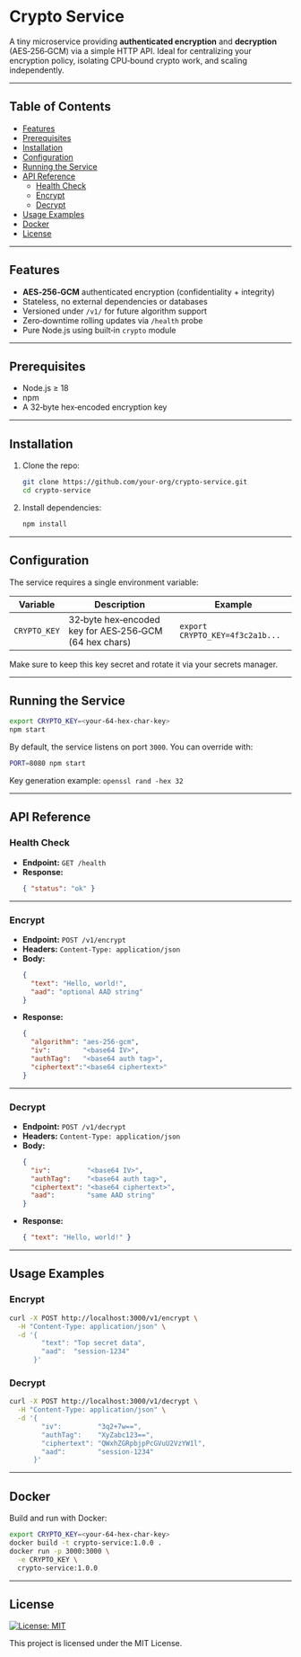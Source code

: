 # Crypto Service

A tiny microservice providing **authenticated encryption** and **decryption** (AES‑256‑GCM) via a simple HTTP API. Ideal for centralizing your encryption policy, isolating CPU‑bound crypto work, and scaling independently.

---

## Table of Contents

- [Features](#features)  
- [Prerequisites](#prerequisites)  
- [Installation](#installation)  
- [Configuration](#configuration)  
- [Running the Service](#running-the-service)  
- [API Reference](#api-reference)  
  - [Health Check](#health-check)  
  - [Encrypt](#encrypt)  
  - [Decrypt](#decrypt)  
- [Usage Examples](#usage-examples)  
- [Docker](#docker)  
- [License](#license)  

---

## Features

- **AES‑256‑GCM** authenticated encryption (confidentiality + integrity)  
- Stateless, no external dependencies or databases  
- Versioned under `/v1/` for future algorithm support  
- Zero‑downtime rolling updates via `/health` probe  
- Pure Node.js using built‑in `crypto` module  

---

## Prerequisites

- Node.js ≥ 18  
- npm 
- A 32‑byte hex‑encoded encryption key  

---

## Installation

1. Clone the repo:
   ```bash
   git clone https://github.com/your-org/crypto-service.git
   cd crypto-service
   ```
2. Install dependencies:
   ```bash
   npm install
   ```

---

## Configuration

The service requires a single environment variable:

| Variable     | Description                                    | Example                                 |
|--------------|------------------------------------------------|-----------------------------------------|
| `CRYPTO_KEY` | 32‑byte hex‑encoded key for AES‑256‑GCM (64 hex chars) | `export CRYPTO_KEY=4f3c2a1b...` |

Make sure to keep this key secret and rotate it via your secrets manager.

---

## Running the Service

```bash
export CRYPTO_KEY=<your-64-hex-char-key>
npm start
```

By default, the service listens on port `3000`. You can override with:

```bash
PORT=8080 npm start
```

Key generation example: `openssl rand -hex 32`


---

## API Reference

### Health Check

- **Endpoint:** `GET /health`  
- **Response:**
  ```json
  { "status": "ok" }
  ```

---

### Encrypt

- **Endpoint:** `POST /v1/encrypt`  
- **Headers:** `Content-Type: application/json`  
- **Body:**
  ```json
  {
    "text": "Hello, world!",
    "aad": "optional AAD string"
  }
  ```
- **Response:**
  ```json
  {
    "algorithm": "aes-256-gcm",
    "iv":        "<base64 IV>",
    "authTag":   "<base64 auth tag>",
    "ciphertext":"<base64 ciphertext>"
  }
  ```

---

### Decrypt

- **Endpoint:** `POST /v1/decrypt`  
- **Headers:** `Content-Type: application/json`  
- **Body:**
  ```json
  {
    "iv":         "<base64 IV>",
    "authTag":    "<base64 auth tag>",
    "ciphertext": "<base64 ciphertext>",
    "aad":        "same AAD string"
  }
  ```
- **Response:**
  ```json
  { "text": "Hello, world!" }
  ```

---

## Usage Examples

### Encrypt

```bash
curl -X POST http://localhost:3000/v1/encrypt \
  -H "Content-Type: application/json" \
  -d '{
        "text": "Top secret data",
        "aad":  "session-1234"
      }'
```

### Decrypt

```bash
curl -X POST http://localhost:3000/v1/decrypt \
  -H "Content-Type: application/json" \
  -d '{
        "iv":         "3q2+7w==",
        "authTag":    "XyZabc123==",
        "ciphertext": "QWxhZGRpbjpPcGVuU2VzYW1l",
        "aad":        "session-1234"
      }'
```

---

## Docker

Build and run with Docker:

```bash
export CRYPTO_KEY=<your-64-hex-char-key>
docker build -t crypto-service:1.0.0 .
docker run -p 3000:3000 \
  -e CRYPTO_KEY \
  crypto-service:1.0.0
```

---

## License

[![License: MIT](https://img.shields.io/badge/License-MIT-yellow.svg)](https://opensource.org/licenses/MIT)

This project is licensed under the MIT License.  
